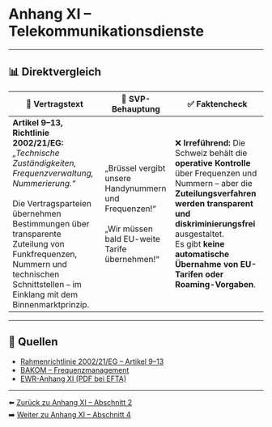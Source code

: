 # Anhang XI – Telekommunikationsdienste

---

## 📊 Direktvergleich

| 📜 **Vertragstext** | 🧨 **SVP-Behauptung** | ✅ **Faktencheck** |
|---------------------|-----------------------|--------------------|
| **Artikel 9–13, Richtlinie 2002/21/EG:** _„Technische Zuständigkeiten, Frequenzverwaltung, Nummerierung.“_ <br><br> Die Vertragsparteien übernehmen Bestimmungen über transparente Zuteilung von Funkfrequenzen, Nummern und technischen Schnittstellen – im Einklang mit dem Binnenmarktprinzip. | „Brüssel vergibt unsere Handynummern und Frequenzen!“ <br><br> „Wir müssen bald EU-weite Tarife übernehmen!“ | ❌ **Irreführend:** Die Schweiz behält die **operative Kontrolle** über Frequenzen und Nummern – aber die **Zuteilungsverfahren werden transparent und diskriminierungsfrei** ausgestaltet. <br> Es gibt **keine automatische Übernahme von EU-Tarifen oder Roaming-Vorgaben**. |

---

## 🔗 Quellen

- [Rahmenrichtlinie 2002/21/EG – Artikel 9–13](https://eur-lex.europa.eu/legal-content/DE/TXT/?uri=CELEX:02002L0021-20091219)
- [BAKOM – Frequenzmanagement](https://www.bakom.admin.ch/)
- [EWR-Anhang XI (PDF bei EFTA)](https://www.efta.int/media/documents/legal-texts/eea/annexes-to-the-agreement/Annex-XI.pdf)

---

⬅️ [Zurück zu Anhang XI – Abschnitt 2](anhang_XI_abschnitt_2.md)  
➡️ [Weiter zu Anhang XI – Abschnitt 4](anhang_XI_abschnitt_4.md)
